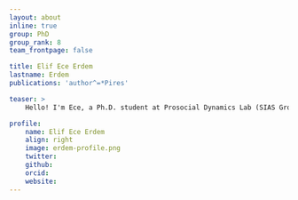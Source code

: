 ```yaml
---
layout: about
inline: true
group: PhD
group_rank: 8
team_frontpage: false

title: Elif Ece Erdem
lastname: Erdem
publications: 'author^=*Pires'

teaser: >
    Hello! I'm Ece, a Ph.D. student at Prosocial Dynamics Lab (SIAS Group), University of Amsterdam. I am part of the RE-LINK project, where I focus on developing new link-recommendation algorithms.

profile:
    name: Elif Ece Erdem
    align: right
    image: erdem-profile.png
    twitter: 
    github: 
    orcid: 
    website: 
---
```


